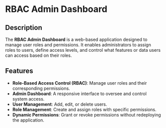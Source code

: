 # RBAC Admin Dashboard

## Description
The **RBAC Admin Dashboard** is a web-based application designed to manage user roles and permissions. It enables administrators to assign roles to users, define access levels, and control what features or data users can access based on their roles.

## Features
- **Role-Based Access Control (RBAC)**: Manage user roles and their corresponding permissions.
- **Admin Dashboard**: A responsive interface to oversee and control system access.
- **User Management**: Add, edit, or delete users.
- **Role Management**: Create and assign roles with specific permissions.
- **Dynamic Permissions**: Grant or revoke permissions without redeploying the application.


